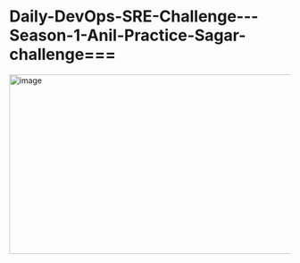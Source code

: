 # Daily-DevOps-SRE-Challenge---Season-1-Anil-Practice-Sagar-challenge===

<img width="1139" height="321" alt="image" src="https://github.com/user-attachments/assets/df0909de-127c-4821-b208-2939959d1898" />

